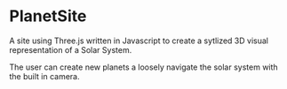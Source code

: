 # PlanetSite

A site using Three.js written in Javascript to create a sytlized 3D visual representation of a Solar System.

The user can create new planets a loosely navigate the solar system with the built in camera.
